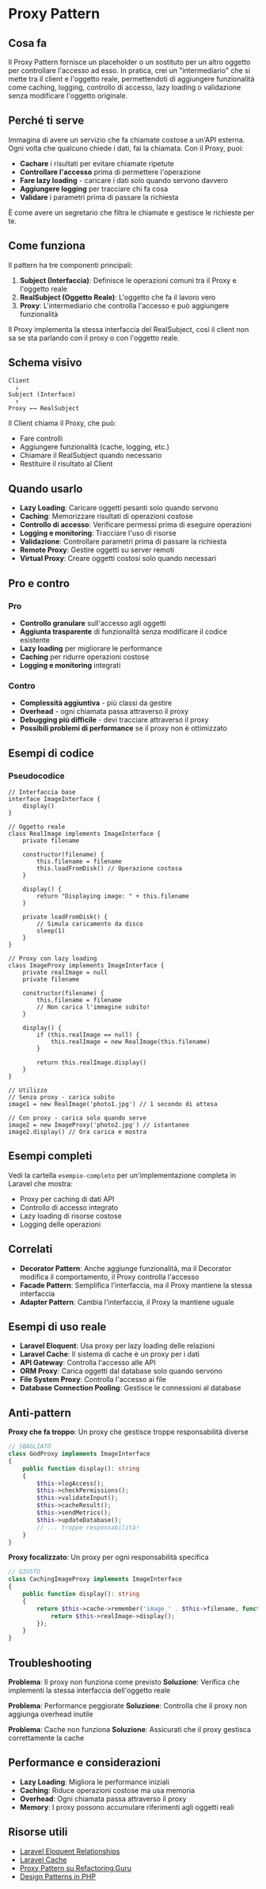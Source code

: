 # Proxy Pattern

## Cosa fa

Il Proxy Pattern fornisce un placeholder o un sostituto per un altro oggetto per controllare l'accesso ad esso. In pratica, crei un "intermediario" che si mette tra il client e l'oggetto reale, permettendoti di aggiungere funzionalità come caching, logging, controllo di accesso, lazy loading o validazione senza modificare l'oggetto originale.

## Perché ti serve

Immagina di avere un servizio che fa chiamate costose a un'API esterna. Ogni volta che qualcuno chiede i dati, fai la chiamata. Con il Proxy, puoi:
- **Cachare** i risultati per evitare chiamate ripetute
- **Controllare l'accesso** prima di permettere l'operazione
- **Fare lazy loading** - caricare i dati solo quando servono davvero
- **Aggiungere logging** per tracciare chi fa cosa
- **Validare** i parametri prima di passare la richiesta

È come avere un segretario che filtra le chiamate e gestisce le richieste per te.

## Come funziona

Il pattern ha tre componenti principali:

1. **Subject (Interfaccia)**: Definisce le operazioni comuni tra il Proxy e l'oggetto reale
2. **RealSubject (Oggetto Reale)**: L'oggetto che fa il lavoro vero
3. **Proxy**: L'intermediario che controlla l'accesso e può aggiungere funzionalità

Il Proxy implementa la stessa interfaccia del RealSubject, così il client non sa se sta parlando con il proxy o con l'oggetto reale.

## Schema visivo

```
Client
  ↓
Subject (Interface)
  ↑
Proxy ←→ RealSubject
```

Il Client chiama il Proxy, che può:
- Fare controlli
- Aggiungere funzionalità (cache, logging, etc.)
- Chiamare il RealSubject quando necessario
- Restituire il risultato al Client

## Quando usarlo

- **Lazy Loading**: Caricare oggetti pesanti solo quando servono
- **Caching**: Memorizzare risultati di operazioni costose
- **Controllo di accesso**: Verificare permessi prima di eseguire operazioni
- **Logging e monitoring**: Tracciare l'uso di risorse
- **Validazione**: Controllare parametri prima di passare la richiesta
- **Remote Proxy**: Gestire oggetti su server remoti
- **Virtual Proxy**: Creare oggetti costosi solo quando necessari

## Pro e contro

### Pro
- **Controllo granulare** sull'accesso agli oggetti
- **Aggiunta trasparente** di funzionalità senza modificare il codice esistente
- **Lazy loading** per migliorare le performance
- **Caching** per ridurre operazioni costose
- **Logging e monitoring** integrati

### Contro
- **Complessità aggiuntiva** - più classi da gestire
- **Overhead** - ogni chiamata passa attraverso il proxy
- **Debugging più difficile** - devi tracciare attraverso il proxy
- **Possibili problemi di performance** se il proxy non è ottimizzato

## Esempi di codice

### Pseudocodice
```
// Interfaccia base
interface ImageInterface {
    display()
}

// Oggetto reale
class RealImage implements ImageInterface {
    private filename
    
    constructor(filename) {
        this.filename = filename
        this.loadFromDisk() // Operazione costosa
    }
    
    display() {
        return "Displaying image: " + this.filename
    }
    
    private loadFromDisk() {
        // Simula caricamento da disco
        sleep(1)
    }
}

// Proxy con lazy loading
class ImageProxy implements ImageInterface {
    private realImage = null
    private filename
    
    constructor(filename) {
        this.filename = filename
        // Non carica l'immagine subito!
    }
    
    display() {
        if (this.realImage == null) {
            this.realImage = new RealImage(this.filename)
        }
        
        return this.realImage.display()
    }
}

// Utilizzo
// Senza proxy - carica subito
image1 = new RealImage('photo1.jpg') // 1 secondo di attesa

// Con proxy - carica solo quando serve
image2 = new ImageProxy('photo2.jpg') // istantaneo
image2.display() // Ora carica e mostra
```

## Esempi completi

Vedi la cartella `esempio-completo` per un'implementazione completa in Laravel che mostra:
- Proxy per caching di dati API
- Controllo di accesso integrato
- Lazy loading di risorse costose
- Logging delle operazioni

## Correlati

- **Decorator Pattern**: Anche aggiunge funzionalità, ma il Decorator modifica il comportamento, il Proxy controlla l'accesso
- **Facade Pattern**: Semplifica l'interfaccia, ma il Proxy mantiene la stessa interfaccia
- **Adapter Pattern**: Cambia l'interfaccia, il Proxy la mantiene uguale

## Esempi di uso reale

- **Laravel Eloquent**: Usa proxy per lazy loading delle relazioni
- **Laravel Cache**: Il sistema di cache è un proxy per i dati
- **API Gateway**: Controlla l'accesso alle API
- **ORM Proxy**: Carica oggetti dal database solo quando servono
- **File System Proxy**: Controlla l'accesso ai file
- **Database Connection Pooling**: Gestisce le connessioni al database

## Anti-pattern

 **Proxy che fa troppo**: Un proxy che gestisce troppe responsabilità diverse
```php
// SBAGLIATO
class GodProxy implements ImageInterface
{
    public function display(): string
    {
        $this->logAccess();
        $this->checkPermissions();
        $this->validateInput();
        $this->cacheResult();
        $this->sendMetrics();
        $this->updateDatabase();
        // ... troppe responsabilità!
    }
}
```

 **Proxy focalizzato**: Un proxy per ogni responsabilità specifica
```php
// GIUSTO
class CachingImageProxy implements ImageInterface
{
    public function display(): string
    {
        return $this->cache->remember('image_' . $this->filename, function() {
            return $this->realImage->display();
        });
    }
}
```

## Troubleshooting

**Problema**: Il proxy non funziona come previsto
**Soluzione**: Verifica che implementi la stessa interfaccia dell'oggetto reale

**Problema**: Performance peggiorate
**Soluzione**: Controlla che il proxy non aggiunga overhead inutile

**Problema**: Cache non funziona
**Soluzione**: Assicurati che il proxy gestisca correttamente la cache

## Performance e considerazioni

- **Lazy Loading**: Migliora le performance iniziali
- **Caching**: Riduce operazioni costose ma usa memoria
- **Overhead**: Ogni chiamata passa attraverso il proxy
- **Memory**: I proxy possono accumulare riferimenti agli oggetti reali

## Risorse utili

- [Laravel Eloquent Relationships](https://laravel.com/docs/eloquent-relationships)
- [Laravel Cache](https://laravel.com/docs/cache)
- [Proxy Pattern su Refactoring.Guru](https://refactoring.guru/design-patterns/proxy)
- [Design Patterns in PHP](https://designpatternsphp.readthedocs.io/)
